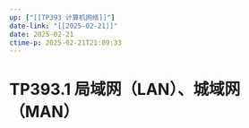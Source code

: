 ```yaml
---
up: ["[[TP393 计算机网络]]"]
date-link: "[[2025-02-21]]"
date: 2025-02-21
ctime-p: 2025-02-21T21:09:33
---
```


# TP393.1 局域网（LAN）、城域网（MAN）
